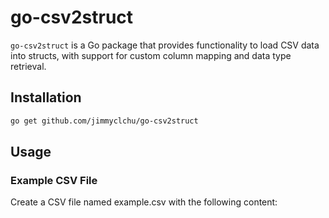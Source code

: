 # go-csv2struct

`go-csv2struct` is a Go package that provides functionality to load CSV data into structs, with support for custom column mapping and data type retrieval.

## Installation

```sh
go get github.com/jimmyclchu/go-csv2struct
```

## Usage

### Example CSV File

Create a CSV file named example.csv with the following content:

